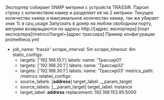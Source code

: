 Экспортер собирает SNMP метрики с устройств TRASSIR.
Парсит строку с количеством камер и разделяет её на 2 метрики: Текущее количество камер и максимальное количество камер, так же убирает знак % в cpu_usage 
Запускать в докер на любом свободном порту, метрики возвращаются по адресу http://[адрес экспортера]:[порт экспортера]/metrics?target=[адрес трассира]
Пример конфигурации prometheus.yml


- job_name: 'trassir'
  scrape_interval: 5m
  scrape_timeout: 4m
  static_configs:
    - targets: ['192.168.10.1']
      labels:
        name: 'Трассир01'
    - targets: ['192.168.20.1']
      labels:
        name: 'Трассир02'
    - targets: ['192.168.30.1']
      labels:
        name: 'Трассир03'
  metrics_path: /metrics
  relabel_configs:
    - source_labels: [__address__]
      target_label: __param_target
    - source_labels: [__param_target]
      target_label: instance
    - target_label: __address__
      replacement: 192.168.153.95:5000
